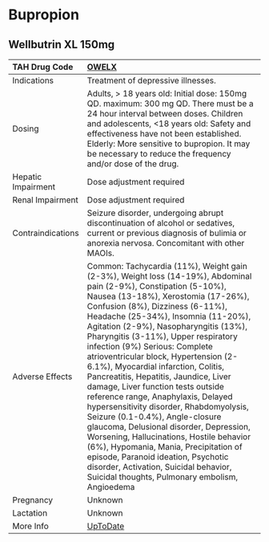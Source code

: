 # Bupropion

## Wellbutrin XL 150mg

| TAH Drug Code      | [OWELX](https://www.tahsda.org.tw/drugs/hissearch.php?drug_code=OWELX)                                                                                                                                                                                                                                                                                                                                                                                                                                                                                                                                                                                                                                                                                                                                                                                                                             |
|:-------------------|:---------------------------------------------------------------------------------------------------------------------------------------------------------------------------------------------------------------------------------------------------------------------------------------------------------------------------------------------------------------------------------------------------------------------------------------------------------------------------------------------------------------------------------------------------------------------------------------------------------------------------------------------------------------------------------------------------------------------------------------------------------------------------------------------------------------------------------------------------------------------------------------------------|
| Indications        | Treatment of depressive illnesses.                                                                                                                                                                                                                                                                                                                                                                                                                                                                                                                                                                                                                                                                                                                                                                                                                                                                 |
| Dosing             | Adults, > 18 years old: Initial dose: 150mg QD. maximum: 300 mg QD. There must be a 24 hour interval between doses. Children and adolescents, <18 years old: Safety and effectiveness have not been established. Elderly: More sensitive to bupropion. It may be necessary to reduce the frequency and/or dose of the drug.                                                                                                                                                                                                                                                                                                                                                                                                                                                                                                                                                                        |
| Hepatic Impairment | Dose adjustment required                                                                                                                                                                                                                                                                                                                                                                                                                                                                                                                                                                                                                                                                                                                                                                                                                                                                           |
| Renal Impairment   | Dose adjustment required                                                                                                                                                                                                                                                                                                                                                                                                                                                                                                                                                                                                                                                                                                                                                                                                                                                                           |
| Contraindications  | Seizure disorder, undergoing abrupt discontinuation of alcohol or sedatives, current or previous diagnosis of bulimia or anorexia nervosa. Concomitant with other MAOIs.                                                                                                                                                                                                                                                                                                                                                                                                                                                                                                                                                                                                                                                                                                                           |
| Adverse Effects    | Common: Tachycardia (11%), Weight gain (2-3%), Weight loss (14-19%), Abdominal pain (2-9%), Constipation (5-10%), Nausea (13-18%), Xerostomia (17-26%), Confusion (8%), Dizziness (6-11%), Headache (25-34%), Insomnia (11-20%), Agitation (2-9%), Nasopharyngitis (13%), Pharyngitis (3-11%), Upper respiratory infection (9%) Serious: Complete atrioventricular block, Hypertension (2-6.1%), Myocardial infarction, Colitis, Pancreatitis, Hepatitis, Jaundice, Liver damage, Liver function tests outside reference range, Anaphylaxis, Delayed hypersensitivity disorder, Rhabdomyolysis, Seizure (0.1-0.4%), Angle-closure glaucoma, Delusional disorder, Depression, Worsening, Hallucinations, Hostile behavior (6%), Hypomania, Mania, Precipitation of episode, Paranoid ideation, Psychotic disorder, Activation, Suicidal behavior, Suicidal thoughts, Pulmonary embolism, Angioedema |
| Pregnancy          | Unknown                                                                                                                                                                                                                                                                                                                                                                                                                                                                                                                                                                                                                                                                                                                                                                                                                                                                                            |
| Lactation          | Unknown                                                                                                                                                                                                                                                                                                                                                                                                                                                                                                                                                                                                                                                                                                                                                                                                                                                                                            |
| More Info          | [UpToDate](https://www.uptodate.com/contents/bupropion-drug-information)                                                                                                                                                                                                                                                                                                                                                                                                                                                                                                                                                                                                                                                                                                                                                                                                                           |

